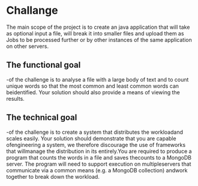 # Challange

  The main scope of the project is to create an java application that will take as optional input a file, will break it into smaller files and upload them as Jobs to be processed further or by other instances of the same application on other servers.

## The functional goal 
-of the challenge is to analyse a file with a large body of text and to count unique words so that the most common and least common words can beidentified. Your solution should also provide a means of viewing the results.

## The technical goal 
-of the challenge is to create a system that distributes the workloadand   scales   easily.   Your   solution   should   demonstrate   that  you   are   capable   ofengineering  a   system,   we   therefore   discourage   the   use   of   frameworks   that   willmanage the distribution in its entirely.You are required to produce a program that counts the words in a file and saves thecounts to a MongoDB server. The program will need to support execution on multipleservers that communicate via a common means (e.g. a MongoDB collection) andwork together to break down the workload.
